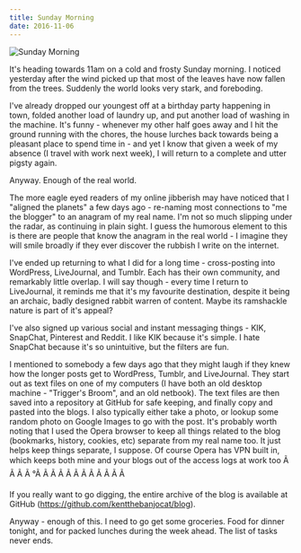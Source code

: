 ```yaml
---
title: Sunday Morning
date: 2016-11-06
---
```


![Sunday Morning](https://source.unsplash.com/jpkvklXwt98/1600x900)

It's heading towards 11am on a cold and frosty Sunday morning. I noticed yesterday after the wind picked up that most of the leaves have now fallen from the trees. Suddenly the world looks very stark, and foreboding.

I've already dropped our youngest off at a birthday party happening in town, folded another load of laundry up, and put another load of washing in the machine. It's funny - whenever my other half goes away and I hit the ground running with the chores, the house lurches back towards being a pleasant place to spend time in - and yet I know that given a week of my absence (I travel with work next week), I will return to a complete and utter pigsty again.

Anyway. Enough of the real world.

The more eagle eyed readers of my online jibberish may have noticed that I "aligned the planets" a few days ago - re-naming most connections to "me the blogger" to an anagram of my real name. I'm not so much slipping under the radar, as continuing in plain sight. I guess the humorous element to this is there are people that know the anagram in the real world - I imagine they will smile broadly if they ever discover the rubbish I write on the internet.

I've ended up returning to what I did for a long time - cross-posting into WordPress, LiveJournal, and Tumblr. Each has their own community, and remarkably little overlap. I will say though - every time I return to LiveJournal, it reminds me that it's my favourite destination, despite it being an archaic, badly designed rabbit warren of content. Maybe its ramshackle nature is part of it's appeal?

I've also signed up various social and instant messaging things - KIK, SnapChat, Pinterest and Reddit. I like KIK because it's simple. I hate SnapChat because it's so unintuitive, but the filters are fun.

I mentioned to somebody a few days ago that they might laugh if they knew how the longer posts get to WordPress, Tumblr, and LiveJournal. They start out as text files on one of my computers (I have both an old desktop machine - "Trigger's Broom", and an old netbook). The text files are then saved into a repository at GitHub for safe keeping, and finally copy and pasted into the blogs. I also typically either take a photo, or lookup some random photo on Google Images to go with the post. It's probably worth noting that I used the Opera browser to keep all things related to the blog (bookmarks, history, cookies, etc) separate from my real name too. It just helps keep things separate, I suppose. Of course Opera has VPN built in, which keeps both mine and your blogs out of the access logs at work too Ã Ã Ã Ã °Ã Ã Ã Ã Ã Ã Ã Ã Ã Ã Ã Ã 

If you really want to go digging, the entire archive of the blog is available at GitHub (https://github.com/kentthebanjocat/blog).

Anyway - enough of this. I need to go get some groceries. Food for dinner tonight, and for packed lunches during the week ahead. The list of tasks never ends.